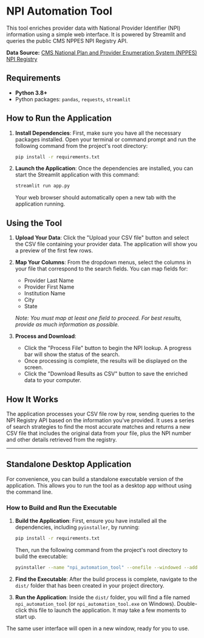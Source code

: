 # NPI Automation Tool

This tool enriches provider data with National Provider Identifier (NPI) information using a simple web interface. It is powered by Streamlit and queries the public CMS NPPES NPI Registry API.

**Data Source:** [CMS National Plan and Provider Enumeration System (NPPES) NPI Registry](https://npiregistry.cms.hhs.gov/)

## Requirements

- **Python 3.8+**
- Python packages: `pandas`, `requests`, `streamlit`

## How to Run the Application

1.  **Install Dependencies**:
    First, make sure you have all the necessary packages installed. Open your terminal or command prompt and run the following command from the project's root directory:

    ```bash
    pip install -r requirements.txt
    ```

2.  **Launch the Application**:
    Once the dependencies are installed, you can start the Streamlit application with this command:

    ```bash
    streamlit run app.py
    ```

    Your web browser should automatically open a new tab with the application running.

## Using the Tool

1.  **Upload Your Data**:
    Click the "Upload your CSV file" button and select the CSV file containing your provider data. The application will show you a preview of the first few rows.

2.  **Map Your Columns**:
    From the dropdown menus, select the columns in your file that correspond to the search fields. You can map fields for:
    -   Provider Last Name
    -   Provider First Name
    -   Institution Name
    -   City
    -   State

    *Note: You must map at least one field to proceed. For best results, provide as much information as possible.*

3.  **Process and Download**:
    -   Click the "Process File" button to begin the NPI lookup. A progress bar will show the status of the search.
    -   Once processing is complete, the results will be displayed on the screen.
    -   Click the "Download Results as CSV" button to save the enriched data to your computer.

## How It Works

The application processes your CSV file row by row, sending queries to the NPI Registry API based on the information you've provided. It uses a series of search strategies to find the most accurate matches and returns a new CSV file that includes the original data from your file, plus the NPI number and other details retrieved from the registry.

---

## Standalone Desktop Application

For convenience, you can build a standalone executable version of the application. This allows you to run the tool as a desktop app without using the command line.

### How to Build and Run the Executable

1.  **Build the Application**:
    First, ensure you have installed all the dependencies, including `pyinstaller`, by running:
    ```bash
    pip install -r requirements.txt
    ```
    Then, run the following command from the project's root directory to build the executable:
    ```bash
    pyinstaller --name "npi_automation_tool" --onefile --windowed --add-data "app.py:." --add-data "npi_utils.py:." run_app.py
    ```

2.  **Find the Executable**:
    After the build process is complete, navigate to the `dist/` folder that has been created in your project directory.

3.  **Run the Application**:
    Inside the `dist/` folder, you will find a file named `npi_automation_tool` (or `npi_automation_tool.exe` on Windows). Double-click this file to launch the application. It may take a few moments to start up.

The same user interface will open in a new window, ready for you to use.